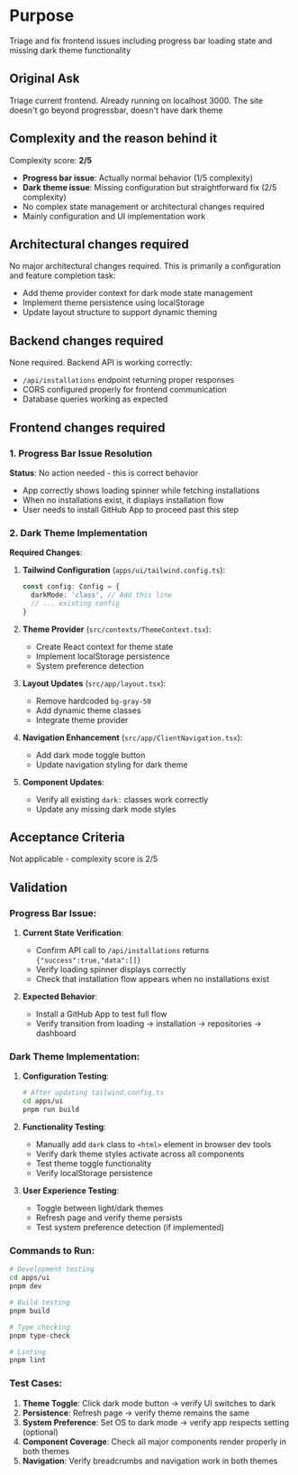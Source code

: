 # Purpose

Triage and fix frontend issues including progress bar loading state and missing dark theme functionality

## Original Ask
Triage current frontend. Already running on localhost 3000. The site doesn't go beyond progressbar, doesn't have dark theme

## Complexity and the reason behind it
Complexity score: **2/5**
- **Progress bar issue**: Actually normal behavior (1/5 complexity)
- **Dark theme issue**: Missing configuration but straightforward fix (2/5 complexity)
- No complex state management or architectural changes required
- Mainly configuration and UI implementation work

## Architectural changes required

No major architectural changes required. This is primarily a configuration and feature completion task:
- Add theme provider context for dark mode state management
- Implement theme persistence using localStorage
- Update layout structure to support dynamic theming

## Backend changes required

None required. Backend API is working correctly:
- `/api/installations` endpoint returning proper responses
- CORS configured properly for frontend communication
- Database queries working as expected

## Frontend changes required

### 1. Progress Bar Issue Resolution
**Status**: No action needed - this is correct behavior
- App correctly shows loading spinner while fetching installations
- When no installations exist, it displays installation flow
- User needs to install GitHub App to proceed past this step

### 2. Dark Theme Implementation

**Required Changes**:

1. **Tailwind Configuration** (`apps/ui/tailwind.config.ts`):
   ```typescript
   const config: Config = {
     darkMode: 'class', // Add this line
     // ... existing config
   }
   ```

2. **Theme Provider** (`src/contexts/ThemeContext.tsx`):
   - Create React context for theme state
   - Implement localStorage persistence
   - System preference detection

3. **Layout Updates** (`src/app/layout.tsx`):
   - Remove hardcoded `bg-gray-50` 
   - Add dynamic theme classes
   - Integrate theme provider

4. **Navigation Enhancement** (`src/app/ClientNavigation.tsx`):
   - Add dark mode toggle button
   - Update navigation styling for dark theme

5. **Component Updates**:
   - Verify all existing `dark:` classes work correctly
   - Update any missing dark mode styles

## Acceptance Criteria

Not applicable - complexity score is 2/5

## Validation

### Progress Bar Issue:
1. **Current State Verification**:
   - Confirm API call to `/api/installations` returns `{"success":true,"data":[]}`
   - Verify loading spinner displays correctly
   - Check that installation flow appears when no installations exist

2. **Expected Behavior**:
   - Install a GitHub App to test full flow
   - Verify transition from loading → installation → repositories → dashboard

### Dark Theme Implementation:
1. **Configuration Testing**:
   ```bash
   # After updating tailwind.config.ts
   cd apps/ui
   pnpm run build
   ```

2. **Functionality Testing**:
   - Manually add `dark` class to `<html>` element in browser dev tools
   - Verify dark theme styles activate across all components
   - Test theme toggle functionality
   - Verify localStorage persistence

3. **User Experience Testing**:
   - Toggle between light/dark themes
   - Refresh page and verify theme persists
   - Test system preference detection (if implemented)

### Commands to Run:
```bash
# Development testing
cd apps/ui
pnpm dev

# Build testing
pnpm build

# Type checking
pnpm type-check

# Linting
pnpm lint
```

### Test Cases:
1. **Theme Toggle**: Click dark mode button → verify UI switches to dark
2. **Persistence**: Refresh page → verify theme remains the same
3. **System Preference**: Set OS to dark mode → verify app respects setting (optional)
4. **Component Coverage**: Check all major components render properly in both themes
5. **Navigation**: Verify breadcrumbs and navigation work in both themes